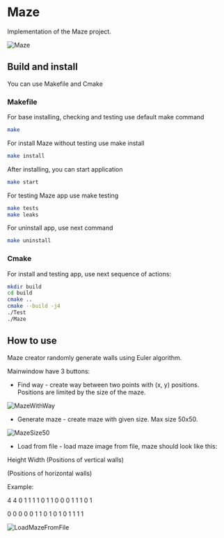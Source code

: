 # Maze

Implementation of the Maze project.

![Maze](images/Maze.png)

## Build and install

You can use Makefile and Cmake

### Makefile

For base installing, checking and testing use default make command
```bash
make
```

For install Maze without testing use make install
```bash
make install
```

After installing, you can start application
```bash
make start
```

For testing Maze app use make testing
```bash
make tests
make leaks
```
For uninstall app, use next command
```bash
make uninstall
```

### Cmake

For install and testing app, use next sequence of actions:
```bash
mkdir build
cd build
cmake ..
cmake --build -j4
./Test
./Maze
```

## How to use

Maze creator randomly generate walls using Euler algorithm.

Mainwindow have 3 buttons:

- Find way - create way between two points with (x, y) positions. Positions are limited by the size of the maze.

![MazeWithWay](images/MazeWithWay.png)

- Generate maze - create maze with given size. Max size 50x50.

![MazeSize50](images/Maze50.png)

- Load from file - load maze image from file, maze should look like this:

Height Width
(Positions of vertical walls)

(Positions of horizontal walls)

Example:

4 4
0 1 1 1
1 0 1 1
0 0 0 1
1 1 0 1

0 0 0 0
0 1 1 0
1 0 1 0
1 1 1 1

![LoadMazeFromFile](images/LoadMaze.png)
